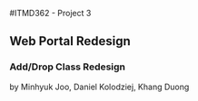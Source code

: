 #ITMD362 - Project 3
## Web Portal Redesign
### Add/Drop Class Redesign
by Minhyuk Joo, Daniel Kolodziej, Khang Duong
